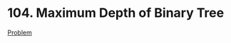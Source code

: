 # 104. Maximum Depth of Binary Tree

[Problem](https://leetcode.com/problems/maximum-depth-of-binary-tree/)
